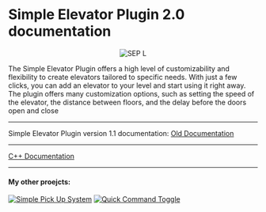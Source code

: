 # Simple Elevator Plugin 2.0 documentation
<p align="center">
  <img src="https://github.com/ArkaNN3/SimpleElevatorPluginDocs/assets/47508662/c9292628-bbfd-41be-8d62-34a2e4c1f4ac" alt="SEP L"/>
</p>
The Simple Elevator Plugin offers a high level of customizability and flexibility to create elevators tailored to specific needs. With just a few clicks, you can add an elevator to your level and start using it right away. The plugin offers many customization options, such as setting the speed of the elevator, the distance between floors, and the delay before the doors open and close

-------------
Simple Elevator Plugin version 1.1 documentation: [Old Documentation](https://docs.google.com/document/d/1PFOIRGoz45vnDTbrHWiHUlLY4W2v0xPjkfvhlF_yfTI/edit "Old Documentation")

-------------

[C++ Documentation](https://arkann3.github.io/SEPCppDocs/)

-------------

#### My other proejcts: 
[![Simple Pick Up System](https://github.com/ArkaNN3/SimpleElevatorPluginDocs/assets/47508662/fff643e3-b7a3-417a-8528-38f77cc14e72 "Simple Pick Up System")](https://www.unrealengine.com/marketplace/en-US/product/c63d2696c86444eda3138fca7dbcf4ca/reviews "Simple Pick Up System")   [![Quick Command Toggle](https://github.com/ArkaNN3/SimpleElevatorPluginDocs/assets/47508662/67944321-963f-4368-9033-9cb094a62bdf "Quick Command Toggle")](https://www.unrealengine.com/marketplace/en-US/product/df3bc01e72e8497f8a24e49a99188d86 "Quick Command Toggle")
